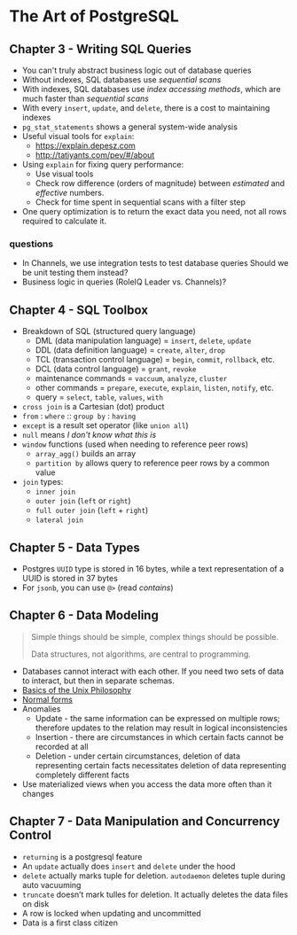 # The Art of PostgreSQL

## Chapter 3 - Writing SQL Queries
- You can't truly abstract business logic out of database queries
- Without indexes, SQL databases use *sequential scans*
- With indexes, SQL databases use *index accessing methods*, which are much faster than *sequential scans*
- With every `insert`, `update`, and `delete`, there is a cost to maintaining indexes
- `pg_stat_statements` shows a general system-wide analysis
- Useful visual tools for `explain`:
    - https://explain.depesz.com
    - http://tatiyants.com/pev/#/about
- Using `explain` for fixing query performance:
    - Use visual tools
    - Check row difference (orders of magnitude) between *estimated* and *effective* numbers.
    - Check for time spent in sequential scans with a filter step
- One query optimization is to return the exact data you need, not all rows required to calculate it.
    
### questions
- In Channels, we use integration tests to test database queries Should we be unit testing them instead?
- Business logic in queries (RoleIQ Leader vs. Channels)?

## Chapter 4 - SQL Toolbox
- Breakdown of SQL (structured query language)
    - DML (data manipulation language) = `insert`, `delete`, `update`
    - DDL (data definition language) = `create`, `alter`, `drop`
    - TCL (transaction control language) = `begin`, `commit`, `rollback`, etc.
    - DCL (data control language) = `grant`, `revoke`
    - maintenance commands = `vaccuum`, `analyze`, `cluster`
    - other commands = `prepare`, `execute`, `explain`, `listen`, `notify`, etc.
    - query = `select`, `table`, `values`, `with`
- `cross join` is a Cartesian (dot) product
- `from` : `where` :: `group by` : `having`
- `except` is a result set operator (like `union all`)
- `null` means *I don't know what this is*
- `window` functions (used when needing to reference peer rows)
    - `array_agg()` builds an array
    - `partition by` allows query to reference peer rows by a common value
- `join` types:
    - `inner join`
    - `outer join` (`left` or `right`)
    - `full outer join` (`left` + `right`)
    - `lateral join`

## Chapter 5 - Data Types
- Postgres `UUID` type is stored in 16 bytes, while a text representation of a UUID is stored in 37 bytes
- For `jsonb`, you can use `@>` (read *contains*)

## Chapter 6 - Data Modeling
> Simple things should be simple, complex things should be possible.
>
> Data structures, not algorithms, are central to programming. 
- Databases cannot interact with each other. If you need two sets of data to interact, but then in separate schemas.
- [Basics of the Unix Philosophy](http://labor-liber.org/en/gnu-linux/introduction/index.php?diapo=unix_philosophy)
- [Normal forms](https://en.wikipedia.org/wiki/Database_normalization)
- Anomalies
    - Update - the same information can be expressed on multiple rows; therefore updates to the relation may result in logical inconsistencies
    - Insertion - there are circumstances in which certain facts cannot be recorded at all
    - Deletion - under certain circumstances, deletion of data representing certain facts necessitates deletion of data representing completely different facts
- Use materialized views when you access the data more often than it changes

## Chapter 7 - Data Manipulation and Concurrency Control
- `returning` is a postgresql feature 
- An `update` actually does `insert` and `delete` under the hood
- `delete` actually marks tuple for deletion. `autodaemon` deletes tuple during auto vacuuming
- `truncate` doesn’t mark tulles for deletion. It actually deletes the data files on disk
- A row is locked when updating and uncommitted
- Data is a first class citizen
